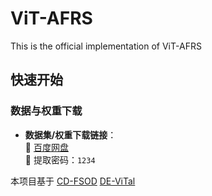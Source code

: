 # ViT-AFRS
This is the official implementation of ViT-AFRS

## 快速开始

### 数据与权重下载
- **数据集/权重下载链接**：  
  🔗 [百度网盘](https://pan.baidu.com/s/1dfb-sGhjUlBRqJLcuD67fg)  
  🔑 提取密码：`1234`

本项目基于 [CD-FSOD](https://github.com/lovelyqian/CDFSOD-benchmark)  [DE-ViTal](https://github.com/mlzxy/devit) 
